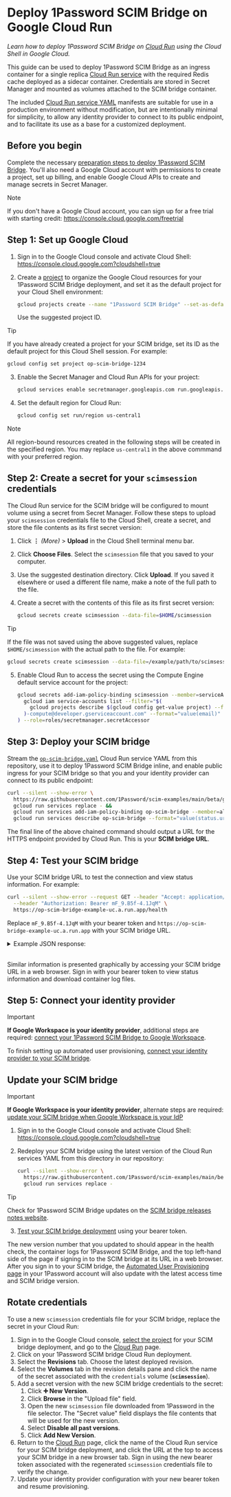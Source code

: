 # Deploy 1Password SCIM Bridge on Google Cloud Run

_Learn how to deploy 1Password SCIM Bridge on [Cloud Run](https://cloud.google.com/run/docs/overview/what-is-cloud-run) using the Cloud Shell in Google Cloud._

This guide can be used to deploy 1Password SCIM Bridge as an ingress container for a single replica [Cloud Run service](https://cloud.google.com/run/docs/overview/what-is-cloud-run#services) with the required Redis cache deployed as a sidecar container. Credentials are stored in Secret Manager and mounted as volumes attached to the SCIM bridge container.
  
The included [Cloud Run service YAML](https://cloud.google.com/run/docs/reference/yaml/v1#service) manifests are suitable for use in a production environment without modification, but are intentionally minimal for simplicity, to allow any identity provider to connect to its public endpoint, and to facilitate its use as a base for a customized deployment.

## Before you begin

Complete the necessary [preparation steps to deploy 1Password SCIM Bridge](/PREPARATION.md). You'll also need a Google Cloud account with permissions to create a project, set up billing, and enable Google Cloud APIs to create and manage secrets in Secret Manager.

> [!NOTE]
> If you don't have a Google Cloud account, you can sign up for a free trial with starting credit: <https://console.cloud.google.com/freetrial>

## Step 1: Set up Google Cloud

1. Sign in to the Google Cloud console and activate Cloud Shell: <https://console.cloud.google.com?cloudshell=true>
2. Create a [project](https://cloud.google.com/docs/overview#projects) to organize the Google Cloud resources for your 1Password SCIM Bridge deployment, and set it as the default project for your Cloud Shell environment:

    ```sh
    gcloud projects create --name "1Password SCIM Bridge" --set-as-default
    ```

    Use the suggested project ID.

> [!TIP]
> If you have already created a project for your SCIM bridge, set its ID as the default project for this Cloud Shell session. For example:
>
> ```sh
> gcloud config set project op-scim-bridge-1234
> ```

3. Enable the Secret Manager and Cloud Run APIs for your project:

    ```sh
    gcloud services enable secretmanager.googleapis.com run.googleapis.com
    ```

4. Set the default region for Cloud Run:

    ```sh
    gcloud config set run/region us-central1
    ```

> [!NOTE]
> All region-bound resources created in the following steps will be created in the specified region. You may replace `us-central1` in the above commmand with your preferred region.

## Step 2: Create a secret for your `scimsession` credentials

The Cloud Run service for the SCIM bridge will be configured to mount volume using a secret from Secret Manager. Follow these steps to upload your `scimsession` credentials file to the Cloud Shell, create a secret, and store the file contents as its first secret version:

1. Click **⋮** _(More)_ > **Upload** in the Cloud Shell terminal menu bar.
2. Click **Choose Files**. Select the `scimsession` file that you saved to your computer.
3. Use the suggested destination directory. Click **Upload**. If you saved it elsewhere or used a different file name, make a note of the full path to the file.
4. Create a secret with the contents of this file as its first secret version:

    ```sh
    gcloud secrets create scimsession --data-file=$HOME/scimsession
    ```

> [!TIP]
> If the file was not saved using the above suggested values, replace `$HOME/scimsession` with the actual path to the
> file. For example:
>
> ```sh
> gcloud secrets create scimsession --data-file=/example/path/to/scimsession.file
> ```

5. Enable Cloud Run to access the secret using the Compute Engine default service account for the project:

    ```sh
    gcloud secrets add-iam-policy-binding scimsession --member=serviceAccount:$(
      gcloud iam service-accounts list --filter="$(
        gcloud projects describe $(gcloud config get-value project) --format='value(projectNumber)'
      )-compute@developer.gserviceaccount.com" --format="value(email)"
    ) --role=roles/secretmanager.secretAccessor
    ```

## Step 3: Deploy your SCIM bridge

Stream the [`op-scim-bridge.yaml`](./op-scim-bridge.yaml) Cloud Run service YAML from this repository, use it to deploy 1Password SCIM Bridge inline, and enable public ingress for your SCIM bridge so that you and your identity provider can connect to its public endpoint:

```sh
curl --silent --show-error \
  https://raw.githubusercontent.com/1Password/scim-examples/main/beta/google-cloud-run/op-scim-bridge.yaml |
  gcloud run services replace - &&
  gcloud run services add-iam-policy-binding op-scim-bridge --member=allUsers --role=roles/run.invoker &&
  gcloud run services describe op-scim-bridge --format="value(status.url)"
```

The final line of the above chained command should output a URL for the HTTPS endpoint provided by Cloud Run. This is your **SCIM bridge URL**.

## Step 4: Test your SCIM bridge

Use your SCIM bridge URL to test the connection and view status information. For example:

```sh
curl --silent --show-error --request GET --header "Accept: application/json" \
  --header "Authorization: Bearer mF_9.B5f-4.1JqM" \
  https://op-scim-bridge-example-uc.a.run.app/health
```

Replace `mF_9.B5f-4.1JqM` with your bearer token and `https://op-scim-bridge-example-uc.a.run.app` with your SCIM bridge URL.

<details>
<summary>Example JSON response:</summary>

```json
{
  "build": "209031",
  "version": "2.9.3",
  "reports": [
    {
      "source": "ConfirmationWatcher",
      "time": "2024-04-25T14:06:09Z",
      "expires": "2024-04-25T14:16:09Z",
      "state": "healthy"
    },
    {
      "source": "RedisCache",
      "time": "2024-04-25T14:06:09Z",
      "expires": "2024-04-25T14:16:09Z",
      "state": "healthy"
    },
    {
      "source": "SCIMServer",
      "time": "2024-04-25T14:06:56Z",
      "expires": "2024-04-25T14:16:56Z",
      "state": "healthy"
    },
    {
      "source": "StartProvisionWatcher",
      "time": "2024-04-25T14:06:09Z",
      "expires": "2024-04-25T14:16:09Z",
      "state": "healthy"
    }
  ],
  "retrievedAt": "2024-04-25T14:06:56Z"
}
```

</details>
<br />

Similar information is presented graphically by accessing your SCIM bridge URL in a web browser. Sign in with your bearer token to view status information and download container log files.

## Step 5: Connect your identity provider

> [!IMPORTANT]
> **If Google Workspace is your identity provider**, additional steps are required: [connect your 1Password SCIM Bridge to Google Workspace](./google-workspace/README.md).

To finish setting up automated user provisioning, [connect your identity provider to your SCIM bridge](https://support.1password.com/scim/#step-3-connect-your-identity-provider).

## Update your SCIM bridge

> [!IMPORTANT]
> **If Google Workspace is your identity provider**, alternate steps are required: [update your SCIM bridge when Google Workspace is your IdP](./google-workspace/README.md#update-your-scim-bridge-when-google-workspace-is-your-idp)

1. Sign in to the Google Cloud console and activate Cloud Shell: <https://console.cloud.google.com?cloudshell=true>

2. Redeploy your SCIM bridge using the latest version of the Cloud Run services YAML from this directory in our repository:

    ```sh
    curl --silent --show-error \
      https://raw.githubusercontent.com/1Password/scim-examples/main/beta/google-cloud-run/op-scim-bridge.yaml |
      gcloud run services replace -
    ```

> [!TIP]
> Check for 1Password SCIM Bridge updates on the [SCIM bridge releases notes website](https://releases.1password.com/provisioning/scim-bridge/).
3. [Test your SCIM bridge deployment](#step-4-test-your-scim-bridge) using your bearer token.

The new version number that you updated to should appear in the health check, the container logs for 1Password SCIM Bridge, and the top left-hand side of the page if signing in to the SCIM bridge at its URL in a web browser. After you sign in to your SCIM bridge, the [Automated User Provisioning page](https://start.1password.com/integrations/provisioning/) in your 1Password account will also update with the latest access time and SCIM bridge version.


## Rotate credentials

To use a new `scimsession` credentials file for your SCIM bridge, replace the secret in your Cloud Run:
1. Sign in to the Google Cloud console, [select the project](https://console.cloud.google.com/projectselector2/home/dashboard) for your SCIM bridge deployment, and go to the [Cloud Run](https://console.cloud.google.com/run) page.
2. Click on your 1Password SCIM bridge Cloud Run deployment. 
3. Select the **Revisions** tab. Choose the latest deployed revision.
4. Select the **Volumes** tab in the revision details pane and click the name of the secret associated with the `credentials` volume (**`scimsession`**).
5. Add a secret version with the new SCIM bridge credentials to the secret:
   1. Click **➕ New Version**.
   2. Click **Browse** in the "Upload file" field.
   3. Open the new `scimsession` file downloaded from 1Password in the file selector. The "Secret value" field displays the file contents that will be used for the new version.
   4. Select **Disable all past versions**.
   5. Click **Add New Version**.
7. Return to the [Cloud Run](https://console.cloud.google.com/run) page, click the name of the Cloud Run service for your SCIM bridge deployment, and click the URL at the top to access your SCIM bridge in a new browser tab. Sign in using the new bearer token associated with the regenerated `scimsession` credentials file to verify the change.
8. Update your identity provider configuration with your new bearer token and resume provisioning.
